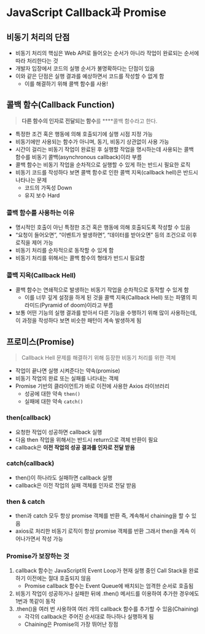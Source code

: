 # JavaScript Callback과 Promise

## 비동기 처리의 단점

- 비동기 처리의 핵심은 Web API로 들어오는 순서가 아니라 작업이 완료되는 순서에 따라 처리한다는 것
- 개발자 입장에서 코드의 실행 순서가 불명확하다는 단점이 있음
- 이와 같은 단점은 실행 결과를 예상하면서 코드를 작성할 수 없게 함
    - 이를 해결하기 위해 콜백 함수를 사용!
    

## 콜백 함수(Callback Function)

> **다른 함수의 인자로 전달되는 함수**를 ****콜백 함수라고 한다.
> 
- 특정한 조건 혹은 행동에 의해 호출되기에 실행 시점 지정 가능
- 비동기에만 사용되는 함수가 아니며, 동기, 비동기 상관없이 사용 가능
- 시간이 걸리는 비동기 작업이 완료된 후 실행할 작업을 명시하는데 사용되는 콜백 함수를 비동기 콜백(asynchronous callback)이라 부름
- 콜백 함수는 비동기 작업을 순차적으로 실행할 수 있게 하는 반드시 필요한 로직
- 비동기 코드를 작성하다 보면 콜백 함수로 인한 콜백 지옥(callback hell)은 반드시 나타나는 문제
    - 코드의 가독성 Down
    - 유지 보수 Hard

### 콜백 함수를 사용하는 이유

- 명시적인 호출이 아닌 특정한 조건 혹은 행동에 의해 호출되도록 작성할 수 있음
- “요청이 들어오면”, “이벤트가 발생하면”, “데이터를 받아오면” 등의 조건으로 이후 로직을 제어 가능
- 비동기 처리를 순차적으로 동작할 수 있게 함
- 비동기 처리를 위해서는 콜백 함수의 형태가 반드시 필요함

### 콜백 지옥(Callback Hell)

- 콜백 함수는 연쇄적으로 발생하는 비동기 작업을 순차적으로 동작할 수 있게 함
    - 이를 너무 깊게 설정을 하게 된 것을 콜백 지옥(Callback Hell) 또는 파멸의 피라미드(Pyramid of doom)이라고 부름
- 보통 어떤 기능의 실행 결과를 받아서 다른 기능을 수행하기 위해 많이 사용하는데, 이 과정을 작성하다 보면 비슷한 패턴이 계속 발생하게 됨

## 프로미스(Promise)

> Callback Hell 문제를 해결하기 위해 등장한 비동기 처리를 위한 객체
> 
- 작업이 끝나면 실행 시켜준다는 약속(promise)
- 비동기 작업의 완료 또는 실패를 나타내는 객체
- Promise 기반의 클라이언트가 바로 이전에 사용한 Axios 라이브러리
    - 성공에 대한 약속 `then()`
    - 실패에 대한 약속 `catch()`

### then(callback)

- 요청한 작업이 성공하면 callback 실행
- 다음 then 작업을 위해서는 반드시 return으로 객체 반환이 필요
- callback은 **이전 작업의 성공 결과를 인자로 전달 받음**

### catch(callback)

- then()이 하나라도 실패하면 callback 실행
- callback은 이전 작업의 실패 객체를 인자로 전달 받음

### then & catch

- then과 catch 모두 항상 promise 객체를 반환
즉, 계속해서 chaining을 할 수 있음
- axios로 처리한 비동기 로직이 항상 promise 객체를 반환
그래서 then을 계속 이어나가면서 작성 가능

### Promise가 보장하는 것

1. callback 함수는 JavaScript의 Event Loop가 현재 실행 중인 Call Stack을 완료하기 이전에는 절대 호출되지 않음
    - Promise callback 함수는 Event Queue에 배치되는 엄격한 순서로 호출됨
2. 비동기 작업이 성공하거나 실패한 뒤에 .then() 메서드를 이용하여 추가한 경우에도 1번과 똑같이 동작
3. .then()을 여러 번 사용하여 여러 개의 callback 함수를 추가할 수 있음(Chaining)
    - 각각의 callback은 주어진 순서대로 하나하나 실행하게 됨
    - Chaining은 Promise의 가장 뛰어난 장점